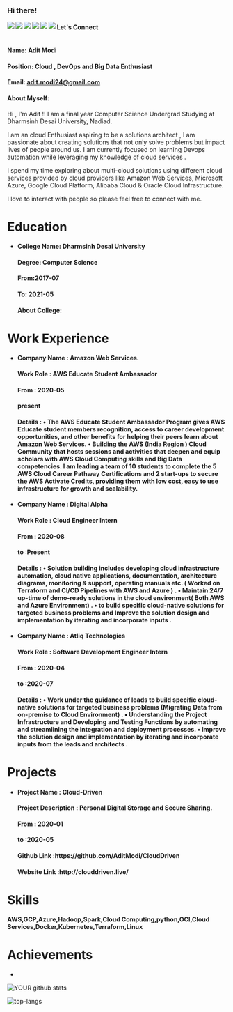 ### Hi there!


<a href=https://www.facebook.com/> <img align="left" src="https://img.icons8.com/color/48/000000/facebook-new.png"></img></a>



<a href=http://linkedin.com/ > <img align="left" src="https://img.icons8.com/color/48/000000/linkedin.png"></img></a>


<a href=https://twitter.com/ > <img align="left" src="https://img.icons8.com/color/48/000000/twitter.png"></img></a>


<a href=https://www.instagram.com/ > <img align="left" src="https://img.icons8.com/color/48/000000/instagram-new.png"></img></a>


<a href=https://medium.com/ > <img align="left" src="https://img.icons8.com/color/48/000000/medium-monogram.png"></img></a>


<a href=Anything > <img align="left" src="https://img.icons8.com/color/48/000000/shrug-emoticon.png"></img></a>

#### Let's Connect<br>

#### <br>Name: Adit Modi

#### Position: Cloud , DevOps and Big Data Enthusiast

#### Email: adit.modi24@gmail.com

#### <h4>About Myself: 
 Hi , I'm Adit !! I am a final year Computer Science Undergrad Studying at Dharmsinh Desai University, Nadiad.

I am an cloud Enthusiast aspiring to be a solutions architect , I am passionate about creating solutions that not only solve problems but impact lives of people around us. I am currently focused on learning Devops automation while leveraging my knowledge of cloud services .

I spend my time exploring about multi-cloud solutions using different cloud services provided by cloud providers like Amazon Web Services, Microsoft Azure, Google Cloud Platform, Alibaba Cloud & Oracle Cloud Infrastructure.

I love to interact with people so please feel free to connect with me.
</h4>

# Education


 - <h4>College Name: Dharmsinh Desai University</h4>
    
    <h4>Degree: Computer Science</h4>
    
    <h4>From:2017-07</h4>
    
    <h4>To: 2021-05</h4>
    
    <h4>About College: </h4>

# Work Experience

<ul>
<li><h4> Company Name : Amazon Web Services. </h4> 
  <h4> Work Role : 	AWS Educate Student Ambassador </h4> 
  <h4> From : 2020-05 </h4> 
  <h4> present </h4> 
  <h4> Details :
• The AWS Educate Student Ambassador Program gives AWS Educate student
members recognition, access to career development opportunities, and other
benefits for helping their peers learn about Amazon Web Services.
• Building the AWS (India Region ) Cloud Community that hosts sessions and
activities that deepen and equip scholars with AWS Cloud Computing skills
and Big Data competencies. I am leading a team of 10 students to complete
the 5 AWS Cloud Career Pathway Certifications and 2 start-ups to secure the
AWS Activate Credits, providing them with low cost, easy to use
infrastructure for growth and scalability.

</h4> 
</li></ul>


<ul>
<li><h4> Company Name : Digital Alpha </h4> 
  <h4> Work Role : Cloud Engineer Intern</h4> 
  <h4> From : 2020-08 </h4> 
  <h4> to :Present </h4> 
  <h4> Details :
• Solution building includes developing cloud infrastructure automation,
cloud native applications, documentation, architecture diagrams, monitoring
& support, operating manuals etc. ( Worked on Terraform and CI/CD
Pipelines with AWS and Azure ) .
• Maintain 24/7 up-time of demo-ready solutions in the cloud environment(
Both AWS and Azure Environment) .
• to build specific cloud-native solutions for targeted business problems and
Improve the solution design and implementation by iterating and
incorporate inputs .

</h4> 
</li></ul>


<ul>
<li><h4> Company Name : Atliq Technologies </h4> 
  <h4> Work Role : Software Development Engineer Intern</h4> 
  <h4> From : 2020-04 </h4> 
  <h4> to :2020-07 </h4> 
  <h4> Details :
• Work under the guidance of leads to build specific cloud-native solutions
for targeted business
problems (Migrating Data from on-premise to Cloud Environment) .
• Understanding the Project Infrastructure and Developing and Testing
Functions by automating and streamlining the integration and deployment
processes.
• Improve the solution design and implementation by iterating and
incorporate inputs from the leads
and architects .
   
</h4> 
</li></ul>


# Projects

<ul>
<li> <h4>Project Name : Cloud-Driven</h4> 
<h4> Project Description : Personal Digital Storage and Secure Sharing.</h4> 
<h4>  From : 2020-01</h4> 
 <h4>  to :2020-05</h4> 
<h4>  Github Link :https://github.com/AditModi/CloudDriven</h4> 
<h4>  Website Link :http://clouddriven.live/</h4> 
 </li></ul>

# Skills

<h4>AWS,GCP,Azure,Hadoop,Spark,Cloud Computing,python,OCI,Cloud Services,Docker,Kubernetes,Terraform,Linux</h4>

# Achievements

<ul><li></li></ul>


![YOUR github stats](https://github-readme-stats.vercel.app/api?username=AditModi)

![top-langs](https://github-readme-stats.vercel.app/api/top-langs?username=AditModi)


